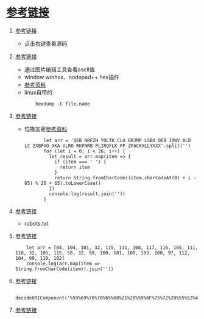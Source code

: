 # [参考链接](http://www.wechall.net/challs)


1. [参考链接](http://www.wechall.net/challenge/training/get_sourced/index.php)
    * 点击右键查看源码

1. [参考链接](http://www.wechall.net/challenge/training/stegano1/index.php)
    * 通过图片编辑工具查看ascII值
    * window winhex、nodepad++ hex插件
    * [参考资料](https://blog.csdn.net/binwalker/article/details/77716326)
    * linux自带的
        ```
            hexdump -C file.name
        ```
        
1. [参考链接](http://www.wechall.net/challenge/training/crypto/caesar/index.php)
    * 恺撒加密[参考资料](https://www.cnblogs.com/dmego/p/6007143.html)
        ```ecmascript 6
               let arr = 'QEB NRFZH YOLTK CLU GRJMP LSBO QEB IXWV ALD LC ZXBPXO XKA VLRO RKFNRB PLIRQFLK FP ZFACKXLLYXXX'.split('')
               for (let i = 0; i < 26; i++) {
                 let result = arr.map(item => {
                   if (item === ' ') {
                     return item
                   }
                   return String.fromCharCode((item.charCodeAt(0) + i - 65) % 26 + 65).toLowerCase()
                 })
                 console.log(result.join(''))
               }
        ```
1. [参考链接](http://www.wechall.net/challenge/training/www/robots/index.php)
    * robots.txt
    
1. [参考链接](http://www.wechall.net/challenge/training/encodings/ascii/index.php)
    ```ecmascript 6
        let arr = [84, 104, 101, 32, 115, 111, 108, 117, 116, 105, 111, 110, 32, 105, 115, 58, 32, 99, 100, 101, 100, 103, 100, 97, 112, 104, 99, 110, 102]
        console.log(arr.map(item => String.fromCharCode(item)).join(''))
    ```

1. [参考链接](http://www.wechall.net/challenge/training/encodings/url/index.php)
    ```ecmascript 6
       decodeURIComponent('%59%69%70%70%65%68%21%20%59%6F%75%72%20%55%52%4C%20%69%73%20%63%68%61%6C%6C%65%6E%67%65%2F%74%72%61%69%6E%69%6E%67%2F%65%6E%63%6F%64%69%6E%67%73%2F%75%72%6C%2F%73%61%77%5F%6C%6F%74%69%6F%6E%2E%70%68%70%3F%70%3D%62%6C%6C%61%65%65%67%69%6E%68%66%68%26%63%69%64%3D%35%32%23%70%61%73%73%77%6F%72%64%3D%66%69%62%72%65%5F%6F%70%74%69%63%73%20%56%65%72%79%20%77%65%6C%6C%20%64%6F%6E%65%21')
    ```
    
1. [参考链接](http://www.wechall.net/challenge/training/encodings/url/index.php)
